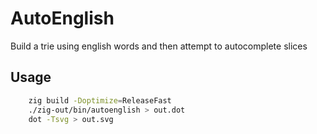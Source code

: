 # AutoEnglish

Build a trie using english words and then attempt to autocomplete slices

## Usage

``` bash
    zig build -Doptimize=ReleaseFast
    ./zig-out/bin/autoenglish > out.dot
    dot -Tsvg > out.svg
